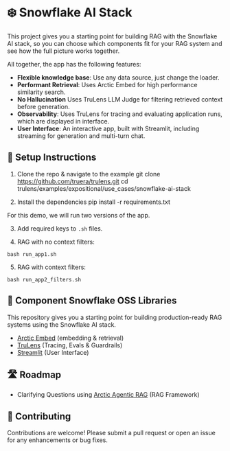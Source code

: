 # ❄️ Snowflake AI Stack

This project gives you a starting point for building RAG with the Snowflake AI stack, so you can choose which components fit for your RAG system and see how the full picture works together.

All together, the app has the following features:

- **Flexible knowledge base**: Use any data source, just change the loader.
- **Performant Retrieval**: Uses Arctic Embed for high performance similarity search.
- **No Hallucination** Uses TruLens LLM Judge for filtering retrieved context before generation.
- **Observability**: Uses TruLens for tracing and evaluating application runs, which are displayed in interface.
- **User Interface**: An interactive app, built with Streamlit, including streaming for generation and multi-turn chat.

## 🏃 Setup Instructions

1) Clone the repo & navigate to the example
git clone https://github.com/truera/trulens.git
cd trulens/examples/expositional/use_cases/snowflake-ai-stack

2) Install the dependencies
pip install -r requirements.txt

For this demo, we will run two versions of the app.

3) Add required keys to `.sh` files.

4) RAG with no context filters:

`bash run_app1.sh`

5) RAG with context filters:

`bash run_app2_filters.sh`


## 🔨 Component Snowflake OSS Libraries

This repository gives you a starting point for building production-ready RAG systems using the Snowflake AI stack.
- [Arctic Embed](https://github.com/Snowflake-Labs/arctic-embed) (embedding & retrieval)
- [TruLens](https://www.trulens.org/) (Tracing, Evals & Guardrails)
- [Streamlit](https://streamlit.io/) (User Interface)

## 🛣️ Roadmap
- Clarifying Questions using [Arctic Agentic RAG](https://github.com/Snowflake-Labs/Arctic_Agentic_RAG) (RAG Framework)

## 🤝 Contributing

Contributions are welcome! Please submit a pull request or open an issue for any enhancements or bug fixes.
